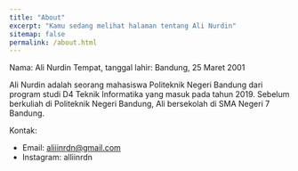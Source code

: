 ```yaml
---
title: "About"
excerpt: "Kamu sedang melihat halaman tentang Ali Nurdin"
sitemap: false
permalink: /about.html
---
```


Nama: Ali Nurdin
Tempat, tanggal lahir: Bandung, 25 Maret 2001

Ali Nurdin adalah seorang mahasiswa Politeknik Negeri Bandung dari program studi D4 Teknik Informatika yang masuk pada tahun 2019. Sebelum berkuliah di Politeknik Negeri Bandung, Ali bersekolah di SMA Negeri 7 Bandung.

Kontak:
- Email: aliiinrdn@gmail.com
- Instagram: alliinrdn
